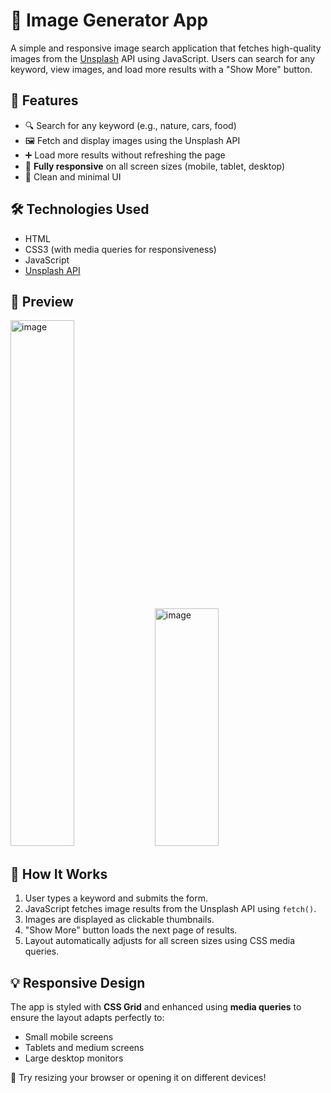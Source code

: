 # 🌄 Image Generator App

A simple and responsive image search application that fetches high-quality images from the [Unsplash](https://unsplash.com/) API using JavaScript. Users can search for any keyword, view images, and load more results with a "Show More" button.

## 🚀 Features

- 🔍 Search for any keyword (e.g., nature, cars, food)
- 🖼️ Fetch and display images using the Unsplash API
- ➕ Load more results without refreshing the page
- 📱 **Fully responsive** on all screen sizes (mobile, tablet, desktop)
- 🎨 Clean and minimal UI

## 🛠️ Technologies Used

- HTML
- CSS3 (with media queries for responsiveness)
- JavaScript
- [Unsplash API](https://unsplash.com/developers)

## 📸 Preview

<p>
  <img width="45%" height="841" alt="image" src="https://github.com/user-attachments/assets/f20ce091-4211-420d-9ab3-7ffc7d29b522" />
  <img width="45%" height="380" alt="image" src="https://github.com/user-attachments/assets/6976d590-a985-45db-a9f3-1ba3235544f5" />
</p>

## 🧠 How It Works

1. User types a keyword and submits the form.
2. JavaScript fetches image results from the Unsplash API using `fetch()`.
3. Images are displayed as clickable thumbnails.
4. "Show More" button loads the next page of results.
5. Layout automatically adjusts for all screen sizes using CSS media queries.

## 💡 Responsive Design

The app is styled with **CSS Grid** and enhanced using **media queries** to ensure the layout adapts perfectly to:
- Small mobile screens
- Tablets and medium screens
- Large desktop monitors

📱 Try resizing your browser or opening it on different devices!
